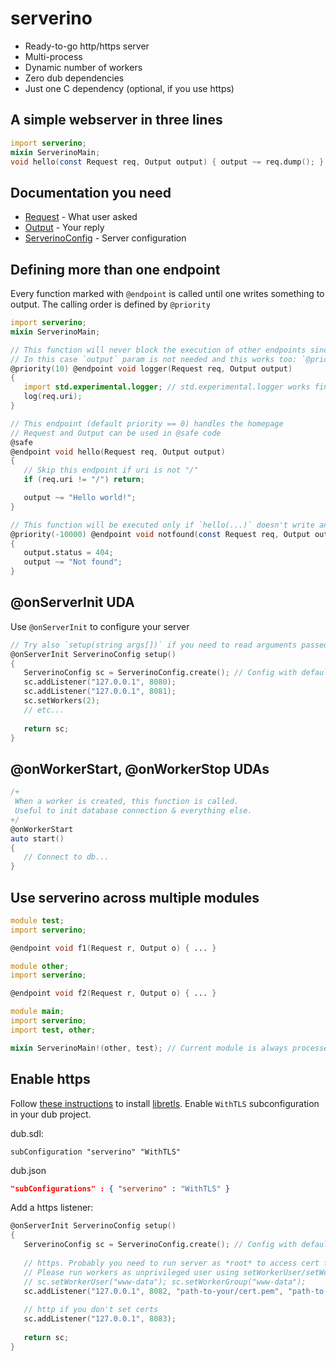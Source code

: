# serverino
* Ready-to-go http/https server
* Multi-process
* Dynamic number of workers
* Zero dub dependencies
* Just one C dependency (optional, if you use https)

## A simple webserver in three lines
```d
import serverino;
mixin ServerinoMain;
void hello(const Request req, Output output) { output ~= req.dump(); }
```
## Documentation you need
* [Request](https://serverino.dpldocs.info/serverino.worker.Request.html) - What user asked
* [Output](https://serverino.dpldocs.info/serverino.worker.Output.html) - Your reply
* [ServerinoConfig](https://serverino.dpldocs.info/serverino.common.ServerinoConfig.html) - Server configuration

## Defining more than one endpoint
Every function marked with ```@endpoint``` is called until one writes something to output. The calling order is defined by ```@priority```

```d
import serverino;
mixin ServerinoMain;

// This function will never block the execution of other endpoints since it doesn't write anything
// In this case `output` param is not needed and this works too: `@priority(10) @endpoint void logger(Request req)`
@priority(10) @endpoint void logger(Request req, Output output) 
{ 
   import std.experimental.logger; // std.experimental.logger works fine!
   log(req.uri);
}

// This endpoint (default priority == 0) handles the homepage
// Request and Output can be used in @safe code
@safe 
@endpoint void hello(Request req, Output output) 
{ 
   // Skip this endpoint if uri is not "/"
   if (req.uri != "/") return;

   output ~= "Hello world!";
}

// This function will be executed only if `hello(...)` doesn't write anything to output.
@priority(-10000) @endpoint void notfound(const Request req, Output output) 
{
   output.status = 404;
   output ~= "Not found";
}
```

## @onServerInit UDA
Use ```@onServerInit``` to configure your server
```d
// Try also `setup(string args[])` if you need to read arguments passed to your application
@onServerInit ServerinoConfig setup()
{
   ServerinoConfig sc = ServerinoConfig.create(); // Config with default params
   sc.addListener("127.0.0.1", 8080);
   sc.addListener("127.0.0.1", 8081);
   sc.setWorkers(2); 
   // etc...
   
   return sc;
}

```

## @onWorkerStart, @onWorkerStop UDAs

```d
/+ 
 When a worker is created, this function is called.
 Useful to init database connection & everything else.
+/
@onWorkerStart
auto start()
{
   // Connect to db...
}
```

## Use serverino across multiple modules

```d
module test;
import serverino;

@endpoint void f1(Request r, Output o) { ... }
```

```d
module other;
import serverino;

@endpoint void f2(Request r, Output o) { ... }
```

```d
module main;
import serverino;
import test, other;

mixin ServerinoMain!(other, test); // Current module is always processed
```
## Enable https
Follow [these instructions](https://git.causal.agency/libretls/about/) to install [libretls](https://git.causal.agency/libretls/).
Enable ```WithTLS``` subconfiguration in your dub project.

dub.sdl:
```sdl
subConfiguration "serverino" "WithTLS"
```

dub.json
```json
"subConfigurations" : { "serverino" : "WithTLS" }
```

Add a https listener:
```d
@onServerInit ServerinoConfig setup()
{
   ServerinoConfig sc = ServerinoConfig.create(); // Config with default params
   
   // https. Probably you need to run server as *root* to access cert files.
   // Please run workers as unprivileged user using setWorkerUser/setWorkerGroup
   // sc.setWorkerUser("www-data"); sc.setWorkerGroup("www-data");
   sc.addListener("127.0.0.1", 8082, "path-to-your/cert.pem", "path-to-your/privkey.pem");
   
   // http if you don't set certs
   sc.addListener("127.0.0.1", 8083);
  
   return sc;
}
```
